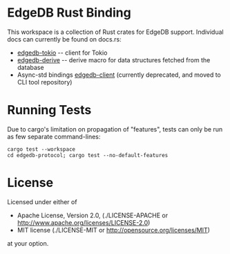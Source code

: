 EdgeDB Rust Binding
===================

This workspace is a collection of Rust crates for EdgeDB support. Individual
docs can currently be found on docs.rs:

* [edgedb-tokio](https://docs.rs/edgedb-tokio) -- client for Tokio
* [edgedb-derive](https://docs.rs/edgedb-derive) -- derive macro for data
  structures fetched from the database
* Async-std bindings [edgedb-client](https://docs.rs/edgedb-client) (currently
  deprecated, and moved to CLI tool repository)


Running Tests
=============

Due to cargo's limitation on propagation of "features", tests can only be
run as few separate command-lines:
```
cargo test --workspace
cd edgedb-protocol; cargo test --no-default-features
```

License
=======


Licensed under either of

* Apache License, Version 2.0,
  (./LICENSE-APACHE or http://www.apache.org/licenses/LICENSE-2.0)
* MIT license (./LICENSE-MIT or http://opensource.org/licenses/MIT)

at your option.
